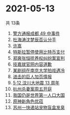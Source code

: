 # 2021-05-13
  共 13条

  <!-- BEGIN -->
  <!-- 最后更新时间:Thu May 13 2021 03:24:28 GMT+0000 (Coordinated Universal Time) -->
  1. [警方通报成都 49 中事件](https://www.zhihu.com/search?q=成都49中)
1. [杜海涛沈梦辰否认分手](https://www.zhihu.com/search?q=杜海涛沈梦辰)
1. [许嵩](https://www.zhihu.com/search?q=许嵩)
1. [特斯拉暂停使用比特币支付](https://www.zhihu.com/search?q=比特币)
1. [郑爽张恒抚养权纠纷案宣判](https://www.zhihu.com/search?q=张恒)
1. [技嘉就官网内容道歉](https://www.zhihu.com/search?q=技嘉)
1. [某剧组在南京大学拍戏遇冷](https://www.zhihu.com/search?q=南京大学)
1. [进击的巨人加页情报](https://www.zhihu.com/search?q=进击的巨人)
1. [5·12 汶川大地震 13 周年](https://www.zhihu.com/search?q=汶川地震)
1. [杭州杀妻案周五开庭](https://www.zhihu.com/search?q=杭州杀妻案)
1. [我国仍是世界第一人口大国](https://www.zhihu.com/search?q=七普数据)
1. [原神新角色优菈](https://www.zhihu.com/search?q=原神)
1. [苏州一快递站宠物盲盒发臭](https://www.zhihu.com/search?q=宠物盲盒)
  <!-- END -->
  